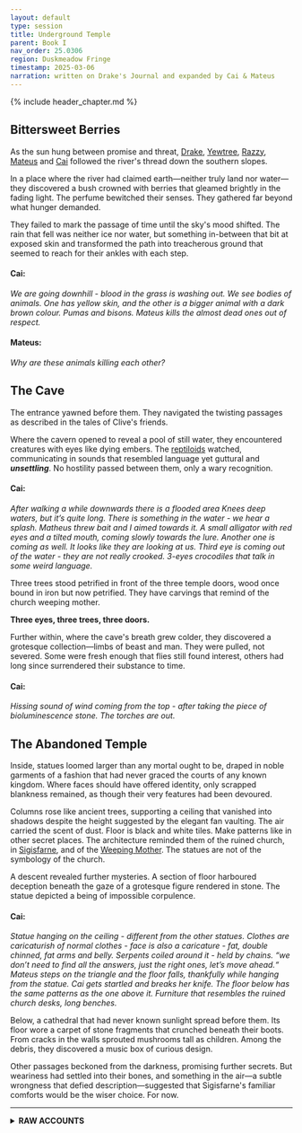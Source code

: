 ```yaml
---
layout: default
type: session
title: Underground Temple
parent: Book I
nav_order: 25.0306
region: Duskmeadow Fringe
timestamp: 2025-03-06
narration: written on Drake's Journal and expanded by Cai & Mateus
---
```


{% include header_chapter.md %}

## Bittersweet Berries

As the sun hung between promise and threat, [Drake](../../directory/Sigisfarne/Drake.md), [Yewtree](../../directory/Sigisfarne/Yewtree.md), [Razzy](../../directory/Sigisfarne/Razvan.md), [Mateus](../../directory/Sigisfarne/Mateus.md) and [Cai](../../directory/Sigisfarne/Cai.md) followed the river's thread down the southern slopes. 

In a place where the river had claimed earth—neither truly land nor water—they discovered a bush crowned with berries that gleamed brightly in the fading light. The perfume bewitched their senses. They gathered far beyond what hunger demanded.

They failed to mark the passage of time until the sky's mood shifted. The rain that fell was neither ice nor water, but something in-between that bit at exposed skin and transformed the path into treacherous ground that seemed to reach for their ankles with each step.

#### Cai:

*We are going downhill - blood in the grass is washing out. We see bodies of animals. One has yellow skin, and the other is a bigger animal with a dark brown colour. Pumas and bisons. Mateus kills the almost dead ones out of respect.*

#### Mateus:

*Why are these animals killing each other?*

## The Cave

The entrance yawned before them. They navigated the twisting passages as described in the tales of Clive's friends.

Where the cavern opened to reveal a pool of still water, they encountered creatures with eyes like dying embers. The [reptiloids](../../directory/DuskmeadowFringe/Reptiloids.md) watched, communicating in sounds that resembled language yet guttural and ***unsettling***. No hostility passed between them, only a wary recognition.

#### Cai:

*After walking a while downwards there is a flooded area Knees deep waters, but it’s quite long. There is something in the water - we hear a splash. Matheus threw bait and I aimed towards it. A small alligator with red eyes and a tilted mouth, coming slowly towards the lure. Another one is coming as well. It looks like they are looking at us. Third eye is coming out of the water - they are not really crooked. 3-eyes crocodiles that talk in some weird language.*

Three trees stood petrified in front of the three temple doors, wood once bound in iron but now petrified. They have carvings that remind of the church weeping mother.

**Three eyes, three trees, three doors.**

Further within, where the cave's breath grew colder, they discovered a grotesque collection—limbs of beast and man. They were pulled, not severed. Some were fresh enough that flies still found interest, others had long since surrendered their substance to time.

#### Cai:

*Hissing sound of wind coming from the top - after taking the piece of bioluminescence stone. The torches are out.*

## The Abandoned Temple

Inside, statues loomed larger than any mortal ought to be, draped in noble garments of a fashion that had never graced the courts of any known kingdom. Where faces should have offered identity, only scrapped blankness remained, as though their very features had been devoured.

Columns rose like ancient trees, supporting a ceiling that vanished into shadows despite the height suggested by the elegant fan vaulting. The air carried the scent of dust. Floor is black and white tiles. Make patterns like in other secret places. The architecture reminded them of the ruined church, in [Sigisfarne](../../directory/Sigisfarne/index.md), and of the [Weeping Mother](../../directory/weepingMother/index.md). The statues are not of the symbology of the church.

A descent revealed further mysteries. A section of floor harboured deception beneath the gaze of a grotesque figure rendered in stone. The statue depicted a being of impossible corpulence.

#### Cai:

*Statue hanging on the ceiling - different from the other statues. Clothes are caricaturish of normal clothes - face is also a caricature - fat, double chinned, fat arms and belly. Serpents coiled around it - held by chains.
“we don’t need to find all the answers, just the right ones, let’s move ahead.“
Mateus steps on the triangle and the floor falls, thankfully while hanging from the statue. 
Cai gets startled and breaks her knife.
The floor below has the same patterns as the one above it. Furniture that resembles the ruined church desks, long benches.*

Below, a cathedral that had never known sunlight spread before them. Its floor wore a carpet of stone fragments that crunched beneath their boots. From cracks in the walls sprouted mushrooms tall as children. Among the debris, they discovered a music box of curious design.

Other passages beckoned from the darkness, promising further secrets. But weariness had settled into their bones, and something in the air—a subtle wrongness that defied description—suggested that Sigisfarne's familiar comforts would be the wiser choice. For now.

---

<details close markdown="block">
  <summary id="index">
    <b>RAW ACCOUNTS</b>
  </summary>
  {: .text-delta }


## From Cai

**Razzy:** humble, used to be cowardly, she is filthy \- half witch. Forages medicinal herbs and making potions. She’s been on a couple of adventures. 44  
**Yewtree:** Town bonekeeper. He’s buried a lot of people, incl. Clive. Courageous. 12  
**Drake:** Outrider. Escorting caravans or tracking fugitives. Takes job on to use his blade and horse. He might come across as disciplined and aggressive. He has respect for the dead. 29  
**Matheus:** No memory \- beast hunter. 

Collected: 6 rations each 3 uses (berries)  
We ate berries and now we are high. Got rainy and we got real. Get colder and colder.  
1 hour from the cave it is freezing cold.   
20 minutes far: we are going downhill \- there is blood in the grass that’s washing out. You see bodies of animals. One with yellow skin and a bigger animal with dark brown color. Pumas and bisons.  
Matheus kills the almost dead ones.   
4 moving in pain pumas, and 3 bisons already dead. 

**In the cave:**   
After walking a while downwards there is a flooded area.  
Knees deep waters, but it’s quite long.   
There is something in the water \- we hear a splash.  
Matheus threw bait and Cai aimed towards it. A small alligator with red eyes and a tilted mouth, coming slowly towards the lure.   
Another one is coming as well. It looks like they are looking at us.   
Third eye is coming out of the water \- they are not really crooked.   
3-eyes crocodiles that talk in some weird language.

3 doors with wood and iron-bounding. \- petrified wood as well. They have carvings that remind of the church weeping mother.  
3 trees (2 meters tall \+ bit of a root), laying on the floor. They seem to be made of stone.  
Petrified. The middle was wooden. Something like covered in stone.

Limbs of animals and people decomposing where Matheus went. They were pulled, not severed.   
Hissing sound of wind coming from the top \- after taking the piece of bioluminescence stone. The torches are out.

Behind the doors: 

- Smell of dust and mold  
- Statues 2.5 m tall \- resemble carvings seen before \- their faces have been scraped.  
- Floor is black and white tiles. Make patterns like in other secret places.  
- The statues are not necessarily of the symbology of the church.

Faces scrapped with a tool. Some holding staff or other objects.   
Place is super dusty \- closed off for a long time. These statues though, feel like they are looking at me. We feel tired.

Down the stairs there are debris on the left, but not on the right. Pieces of stone.   
Massive triangular recessed on the floor. 

Statue hanging on the ceiling \- different from the other statues. Clothes are caricaturish of normal clothes \- face is also a caricature \- fat, double chinned, fat arms and belly. Serpents coiled around it \- held by chains.

Cai says “ we don’t need to find all the answers, just the right ones, let’s move ahead. “ and tries to open the next door.   
Mateus steps on the triangle and the floor falls, thankfully while hanging from the statue.   
Cai gets startled and breaks her knife.  
The floor below has the same patterns as the one above it. Furniture that resembles the ruined church desks, long benches. 

Room below: pieces of statues \- looks like a cathedral \- walls have cracks with tall mushrooms coming out of them \- about 1 meter tall. Bag on the floor with a music box in it \- ballerinas. Statue inside.


</details>
